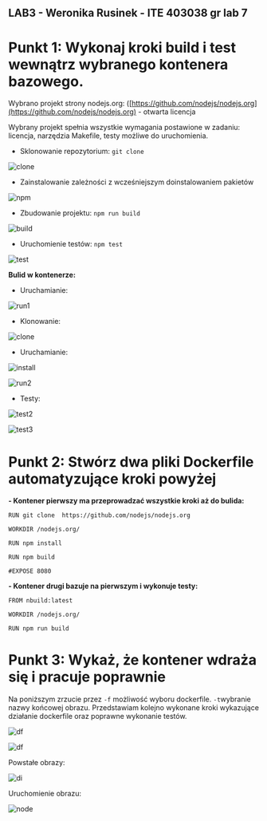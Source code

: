 ## **LAB3 - Weronika Rusinek - ITE  403038 gr lab 7**

# Punkt 1: Wykonaj kroki build i test wewnątrz wybranego kontenera bazowego.
Wybrano projekt strony nodejs.org: ([https://github.com/nodejs/nodejs.org](https://github.com/nodejs/nodejs.org) - otwarta licencja

Wybrany projekt spełnia wszystkie wymagania postawione w zadaniu: licencja, narzędzia Makefile, testy możliwe do uruchomienia.

- Sklonowanie repozytorium:  `git clone`


![clone](./git_clone.png)

- Zainstalowanie zależności z wcześniejszym doinstalowaniem pakietów 

![npm](./npm_install.png)
- Zbudowanie projektu: `npm run build`

![build](./run_build.png)
- Uruchomienie testów:  `npm test`

![test](./npm_test.png)

**Bulid w kontenerze:**
- Uruchamianie: 

![run1](./run.png)
- Klonowanie:

![clone](./clone_d.png)
- Uruchamianie: 

![install](./install_d.png)

![run2](./run_d.png)
- Testy: 

![test2](./test_d.png)

![test3](./test_d1.png)

# Punkt 2: Stwórz dwa pliki Dockerfile automatyzujące kroki powyżej

**- Kontener pierwszy ma przeprowadzać wszystkie kroki aż do bulida:**

`RUN git clone  https://github.com/nodejs/nodejs.org`

`WORKDIR /nodejs.org/`

`RUN npm install`

`RUN npm build`

`#EXPOSE 8080`

**- Kontener drugi bazuje na pierwszym i wykonuje testy:**

`FROM nbuild:latest`

`WORKDIR /nodejs.org/`

`RUN npm run build`

# Punkt 3: Wykaż, że kontener wdraża się i pracuje poprawnie

Na poniższym zrzucie przez `-f` możliwość wyboru dockerfile. `-t`wybranie nazwy końcowej obrazu. 
Przedstawiam kolejno wykonane kroki wykazujące działanie dockerfile oraz poprawne wykonanie testów. 

![df](./df1.png)

![df](./df2.png)

Powstałe obrazy: 

![di](./docker_images.png)

Uruchomienie obrazu: 


![node](./nodejs.png)

